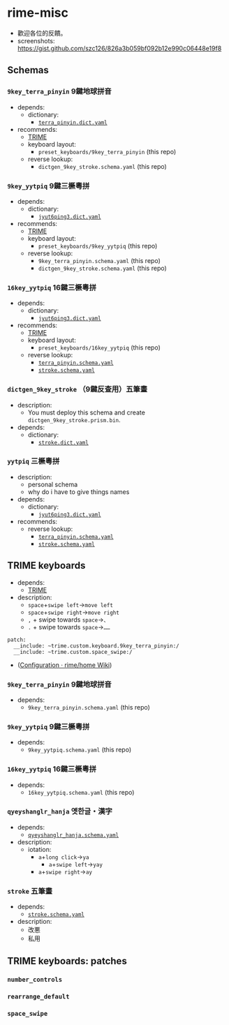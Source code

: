 # rime-misc
* 歡迎各位的反饋。
* screenshots: https://gist.github.com/szc126/826a3b059bf092b12e990c06448e19f8

## Schemas

### `9key_terra_pinyin` 9鍵地球拼音
* depends:
  * dictionary:
    * [`terra_pinyin.dict.yaml`](https://github.com/rime/rime-terra-pinyin)
* recommends:
  * [TRIME](https://github.com/osfans/trime)
  * keyboard layout:
    * `preset_keyboards/9key_terra_pinyin` (this repo)
  * reverse lookup:
    * `dictgen_9key_stroke.schema.yaml` (this repo)

### `9key_yytpiq` 9鍵三橛粵拼
* depends:
  * dictionary:
    * [`jyut6ping3.dict.yaml`](https://github.com/sgalal/rime-cantonese)
* recommends:
  * [TRIME](https://github.com/osfans/trime)
  * keyboard layout:
    * `preset_keyboards/9key_yytpiq` (this repo)
  * reverse lookup:
    * `9key_terra_pinyin.schema.yaml` (this repo)
    * `dictgen_9key_stroke.schema.yaml` (this repo)

### `16key_yytpiq` 16鍵三橛粵拼
* depends:
  * dictionary:
    * [`jyut6ping3.dict.yaml`](https://github.com/rime/rime-cantonese)
* recommends:
  * [TRIME](https://github.com/osfans/trime)
  * keyboard layout:
    * `preset_keyboards/16key_yytpiq` (this repo)
  * reverse lookup:
    * [`terra_pinyin.schema.yaml`](https://github.com/rime/rime-terra-pinyin)
    * [`stroke.schema.yaml`](https://github.com/rime/rime-stroke)

### `dictgen_9key_stroke` （9鍵反查用）五筆畫
* description:
  * You must deploy this schema and create `dictgen_9key_stroke.prism.bin`.
* depends:
  * dictionary:
    * [`stroke.dict.yaml`](https://github.com/rime/rime-stroke)

### `yytpiq` 三橛粵拼
* description:
  * personal schema
  * why do i have to give things names
* depends:
  * dictionary:
    * [`jyut6ping3.dict.yaml`](https://github.com/rime/rime-cantonese)
* recommends:
  * reverse lookup:
    * [`terra_pinyin.schema.yaml`](https://github.com/rime/rime-terra-pinyin)
    * [`stroke.schema.yaml`](https://github.com/rime/rime-stroke)

## TRIME keyboards
* depends:
  * [TRIME](https://github.com/osfans/trime)
* description:
  * `space`+`swipe left`→`move left`
  * `space`+`swipe right`→`move right`
  * `,` + swipe towards `space`→`、`
  * `.` + swipe towards `space`→`……`

```
patch:
  __include: ~trime.custom.keyboard.9key_terra_pinyin:/
  __include: ~trime.custom.space_swipe:/
```
* ([Configuration &middot; rime/home Wiki](https://github.com/rime/home/wiki/Configuration))

### `9key_terra_pinyin` 9鍵地球拼音
* depends:
  * `9key_terra_pinyin.schema.yaml` (this repo)

### `9key_yytpiq` 9鍵三橛粵拼
* depends:
  * `9key_yytpiq.schema.yaml` (this repo)

### `16key_yytpiq` 16鍵三橛粵拼
* depends:
  * `16key_yytpiq.schema.yaml` (this repo)

### `qyeyshanglr_hanja` 옛한글・漢字
* depends:
  * [`qyeyshanglr_hanja.schema.yaml`](https://github.com/biopolyhedron/rime-qyeyshanglr-hanja)
* description:
  * iotation:
    * `a`+`long click`→`ya`
      * `a`+`swipe left`→`yay`
    * `a`+`swipe right`→`ay`

### `stroke` 五筆畫
* depends:
  * [`stroke.schema.yaml`](https://github.com/rime/rime-stroke)
* description:
  * 改悪
  * 私用

## TRIME keyboards: patches

### `number_controls`

### `rearrange_default`

### `space_swipe`
